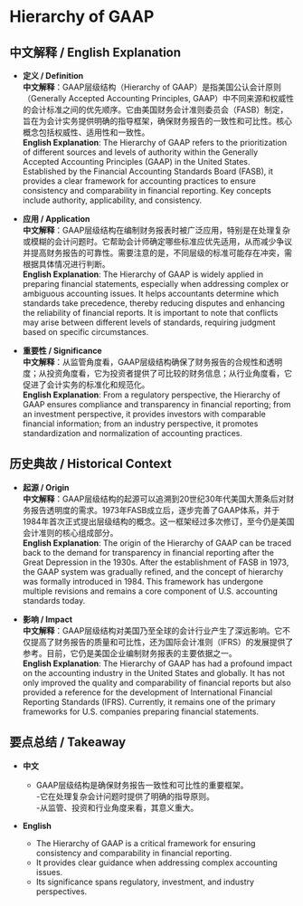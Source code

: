 # Hierarchy of GAAP

## 中文解释 / English Explanation

* **定义 / Definition**  
  **中文解释**：GAAP层级结构（Hierarchy of GAAP）是指美国公认会计原则（Generally Accepted Accounting Principles, GAAP）中不同来源和权威性的会计标准之间的优先顺序。它由美国财务会计准则委员会（FASB）制定，旨在为会计实务提供明确的指导框架，确保财务报告的一致性和可比性。核心概念包括权威性、适用性和一致性。  
  **English Explanation**: The Hierarchy of GAAP refers to the prioritization of different sources and levels of authority within the Generally Accepted Accounting Principles (GAAP) in the United States. Established by the Financial Accounting Standards Board (FASB), it provides a clear framework for accounting practices to ensure consistency and comparability in financial reporting. Key concepts include authority, applicability, and consistency.

* **应用 / Application**  
  **中文解释**：GAAP层级结构在编制财务报表时被广泛应用，特别是在处理复杂或模糊的会计问题时。它帮助会计师确定哪些标准应优先适用，从而减少争议并提高财务报告的可靠性。需要注意的是，不同层级的标准可能存在冲突，需根据具体情况进行判断。  
  **English Explanation**: The Hierarchy of GAAP is widely applied in preparing financial statements, especially when addressing complex or ambiguous accounting issues. It helps accountants determine which standards take precedence, thereby reducing disputes and enhancing the reliability of financial reports. It is important to note that conflicts may arise between different levels of standards, requiring judgment based on specific circumstances.

* **重要性 / Significance**  
  **中文解释**：从监管角度看，GAAP层级结构确保了财务报告的合规性和透明度；从投资角度看，它为投资者提供了可比较的财务信息；从行业角度看，它促进了会计实务的标准化和规范化。  
  **English Explanation**: From a regulatory perspective, the Hierarchy of GAAP ensures compliance and transparency in financial reporting; from an investment perspective, it provides investors with comparable financial information; from an industry perspective, it promotes standardization and normalization of accounting practices.

## 历史典故 / Historical Context

* **起源 / Origin**  
  **中文解释**：GAAP层级结构的起源可以追溯到20世纪30年代美国大萧条后对财务报告透明度的需求。1973年FASB成立后，逐步完善了GAAP体系，并于1984年首次正式提出层级结构的概念。这一框架经过多次修订，至今仍是美国会计准则的核心组成部分。  
  **English Explanation**: The origin of the Hierarchy of GAAP can be traced back to the demand for transparency in financial reporting after the Great Depression in the 1930s. After the establishment of FASB in 1973, the GAAP system was gradually refined, and the concept of hierarchy was formally introduced in 1984. This framework has undergone multiple revisions and remains a core component of U.S. accounting standards today.

* **影响 / Impact**  
  **中文解释**：GAAP层级结构对美国乃至全球的会计行业产生了深远影响。它不仅提高了财务报告的质量和可比性，还为国际会计准则（IFRS）的发展提供了参考。目前，它仍是美国企业编制财务报表的主要依据之一。  
  **English Explanation**: The Hierarchy of GAAP has had a profound impact on the accounting industry in the United States and globally. It has not only improved the quality and comparability of financial reports but also provided a reference for the development of International Financial Reporting Standards (IFRS). Currently, it remains one of the primary frameworks for U.S. companies preparing financial statements.

## 要点总结 / Takeaway

* **中文**  
  - GAAP层级结构是确保财务报告一致性和可比性的重要框架。  
  -它在处理复杂会计问题时提供了明确的指导原则。  
  -从监管、投资和行业角度来看，其意义重大。

* **English**  
  - The Hierarchy of GAAP is a critical framework for ensuring consistency and comparability in financial reporting.  
  - It provides clear guidance when addressing complex accounting issues.  
  - Its significance spans regulatory, investment, and industry perspectives.